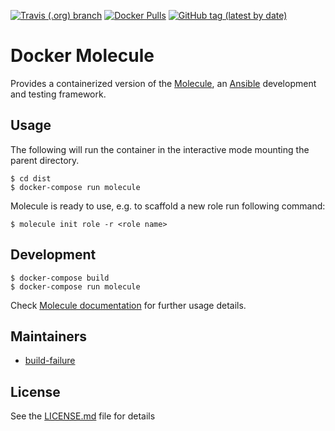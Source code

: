 [![Travis (.org) branch](https://img.shields.io/travis/nl2go/docker-molecule/master)](https://travis-ci.org/nl2go/docker-molecule)
[![Docker Pulls](https://img.shields.io/docker/pulls/nl2go/molecule)](https://hub.docker.com/r/nl2go/molecule)
[![GitHub tag (latest by date)](https://img.shields.io/github/v/tag/nl2go/docker-molecule)](https://hub.docker.com/repository/docker/nl2go/molecule/tags?page=1)

# Docker Molecule

Provides a containerized version of the [Molecule](https://molecule.readthedocs.io/en/stable/), an [Ansible](https://www.ansible.com/) development and testing framework.

## Usage

The following will run the container in the interactive mode mounting the parent directory. 

    $ cd dist
    $ docker-compose run molecule


Molecule is ready to use, e.g. to scaffold a new role run following command:

    $ molecule init role -r <role name>


## Development

    $ docker-compose build
    $ docker-compose run molecule

Check [Molecule documentation](https://molecule.readthedocs.io/en/stable/) for further usage details.

## Maintainers

- [build-failure](https://github.com/build-failure)

## License

See the [LICENSE.md](LICENSE.md) file for details

